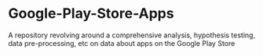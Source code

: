 # Google-Play-Store-Apps
A repository revolving around a comprehensive analysis, hypothesis testing, data pre-processing, etc on data about apps on the Google Play Store
